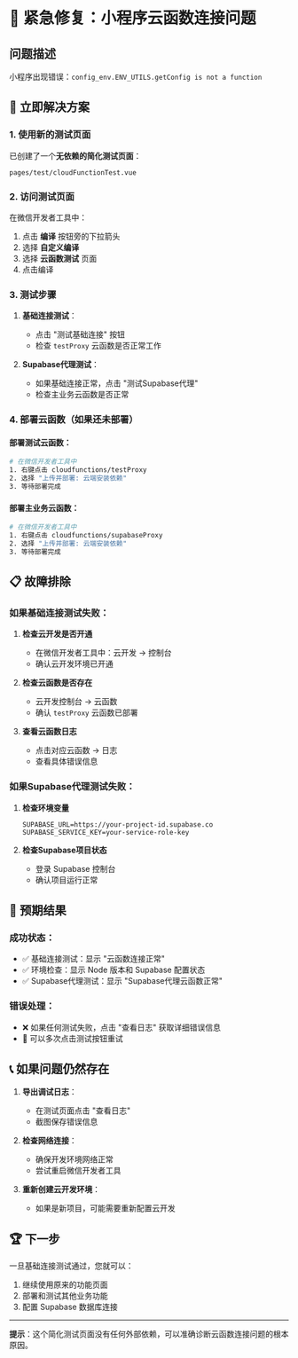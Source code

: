 # 🚨 紧急修复：小程序云函数连接问题

## 问题描述
小程序出现错误：`config_env.ENV_UTILS.getConfig is not a function`

## 🔧 立即解决方案

### 1. 使用新的测试页面
已创建了一个**无依赖的简化测试页面**：
```
pages/test/cloudFunctionTest.vue
```

### 2. 访问测试页面
在微信开发者工具中：
1. 点击 **编译** 按钮旁的下拉箭头
2. 选择 **自定义编译** 
3. 选择 **云函数测试** 页面
4. 点击编译

### 3. 测试步骤
1. **基础连接测试**：
   - 点击 "测试基础连接" 按钮
   - 检查 `testProxy` 云函数是否正常工作

2. **Supabase代理测试**：
   - 如果基础连接正常，点击 "测试Supabase代理"
   - 检查主业务云函数是否正常

### 4. 部署云函数（如果还未部署）

#### 部署测试云函数：
```bash
# 在微信开发者工具中
1. 右键点击 cloudfunctions/testProxy
2. 选择 "上传并部署: 云端安装依赖"
3. 等待部署完成
```

#### 部署主业务云函数：
```bash
# 在微信开发者工具中  
1. 右键点击 cloudfunctions/supabaseProxy
2. 选择 "上传并部署: 云端安装依赖"
3. 等待部署完成
```

## 📋 故障排除

### 如果基础连接测试失败：
1. **检查云开发是否开通**
   - 在微信开发者工具中：云开发 -> 控制台
   - 确认云开发环境已开通

2. **检查云函数是否存在**
   - 云开发控制台 -> 云函数
   - 确认 `testProxy` 云函数已部署

3. **查看云函数日志**
   - 点击对应云函数 -> 日志
   - 查看具体错误信息

### 如果Supabase代理测试失败：
1. **检查环境变量**
   ```
   SUPABASE_URL=https://your-project-id.supabase.co
   SUPABASE_SERVICE_KEY=your-service-role-key
   ```

2. **检查Supabase项目状态**
   - 登录 Supabase 控制台
   - 确认项目运行正常

## 🎯 预期结果

### 成功状态：
- ✅ 基础连接测试：显示 "云函数连接正常"
- ✅ 环境检查：显示 Node 版本和 Supabase 配置状态
- ✅ Supabase代理测试：显示 "Supabase代理云函数正常"

### 错误处理：
- ❌ 如果任何测试失败，点击 "查看日志" 获取详细错误信息
- 🔄 可以多次点击测试按钮重试

## 📞 如果问题仍然存在

1. **导出调试日志**：
   - 在测试页面点击 "查看日志"
   - 截图保存错误信息

2. **检查网络连接**：
   - 确保开发环境网络正常
   - 尝试重启微信开发者工具

3. **重新创建云开发环境**：
   - 如果是新项目，可能需要重新配置云开发

## 🏆 下一步

一旦基础连接测试通过，您就可以：
1. 继续使用原来的功能页面
2. 部署和测试其他业务功能
3. 配置 Supabase 数据库连接

---

**提示**：这个简化测试页面没有任何外部依赖，可以准确诊断云函数连接问题的根本原因。
